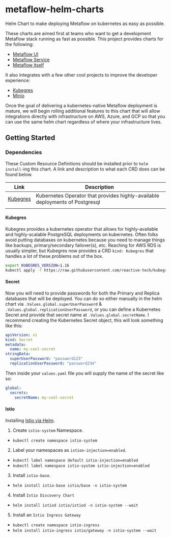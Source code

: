 # metaflow-helm-charts

Helm Chart to make deploying Metaflow on kubernetes as easy as possible.

These charts are aimed first at teams who want to get a development Metaflow stack running as fast as possible. This project provides charts for the following:

- [Metaflow UI](https://github.com/Netflix/metaflow-ui)
- [Metaflow Service](https://github.com/Netflix/metaflow-service)
- [Metaflow itself](https://github.com/Netflix/metaflow)

It also integrates with a few other cool projects to improve the developer experience:

- [Kubegres](https://github.com/reactive-tech/kubegres)
- [Minio](https://github.com/minio/minio)

Once the goal of delivering a kubernetes-native Metaflow deployment is mature, we will begin rolling additional features to this chart that will allow integrations directly with infrastructure on AWS, Azure, and GCP so that you can use the same helm chart regardless of where your infrastructure lives.

## Getting Started

### Dependencies

These Custom Resource Definitions should be installed prior to `helm install`-ing this chart. A link and description to what each CRD does can be found below.

| Link                                 | Description                                                                  |
| ------------------------------------ | ---------------------------------------------------------------------------- |
| [Kubegres](https://www.kubegres.io/) | Kubernetes Operator that provides highly-available deployments of Postgresql |
|                                      |                                                                              |

#### Kubegres

Kubegres provides a kubernetes operator that allows for highly-available and highly-scalable PostgreSQL deployments on kubernetes. Often folks avoid putting databases on kubernetes because you need to manage things like backups, primary/secondary failover(s), etc. Reaching for AWS RDS is usually simpler, but Kubegres now provides a CRD `kind: Kubegres` that handles a lot of these problems out of the box.

```bash
export KUBEGRES_VERSION=1.16
kubectl apply -f https://raw.githubusercontent.com/reactive-tech/kubegres/v$KUBEGRES_VERSION/kubegres.yaml

```

#### Secret

Now you will need to provide passwords for both the Primary and Replica databases that will be deployed. You can do so either manually in the helm chart via `.Values.global.superUserPassword` & `.Values.global.replicationUserPassword`, or you can define a Kubernetes Secret and provide that secret name at `.Values.global.secretName`. I recommend creating the Kubernetes Secret object, this will look something like this:

```yaml
apiVersion: v1
kind: Secret
metadata:
  name: my-cool-secret
stringData:
  superUserPassword: "password123"
  replicationUserPassword: "password234"
```

Then inside your `values.yaml` file you will supply the name of the secret like so:

```yaml
global:
  secrets:
    secretName: my-cool-secret
```

#### Istio

Installing [Istio via Helm](https://istio.io/latest/docs/setup/install/helm/).

1. Create `istio-system` Namespace.
  - `kubectl create namespace istio-system`
2. Label your namespaces as `istion-injection=enabled`.
  - `kubectl label namespace default istio-injection=enabled`
  - `kubectl label namespace istio-system istio-injection=enabled`
3. Install `istio-base`.
  - `helm install istio-base istio/base -n istio-system`
4. Install `Istio Discovery Chart`
  - `helm install istiod istio/istiod -n istio-system --wait`
5. Install an `Istio Ingress Gateway`
  - `kubectl create namespace istio-ingress`
  - `helm install istio-ingress istio/gateway -n istio-system --wait`
